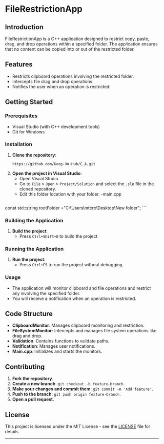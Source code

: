 # FileRestrictionApp

## Introduction
FileRestrictionApp is a C++ application designed to restrict copy, paste, drag, and drop operations within a specified folder. The application ensures that no content can be copied into or out of the restricted folder.

## Features
- Restricts clipboard operations involving the restricted folder.
- Intercepts file drag and drop operations.
- Notifies the user when an operation is restricted.

## Getting Started

### Prerequisites
- Visual Studio (with C++ development tools)
- Git for Windows

### Installation

1. **Clone the repository**:
    ```bash
   https://github.com/Geeg-On-Hub/C_A.git
    ```
2. **Open the project in Visual Studio**:
    - Open Visual Studio.
    - Go to `File` > `Open` > `Project/Solution` and select the `.sln` file in the cloned repository.
    - Edit this folder location with your folder.
     -main.cpp
       ```bash
const std::string rootFolder ="C:\\Users\\mtcro\\Desktop\\New folder";
        ```

### Building the Application

1. **Build the project**:
    - Press `Ctrl+Shift+B` to build the project.

### Running the Application

1. **Run the project**:
    - Press `Ctrl+F5` to run the project without debugging.

### Usage

- The application will monitor clipboard and file operations and restrict any involving the specified folder.
- You will receive a notification when an operation is restricted.

## Code Structure

- **ClipboardMonitor**: Manages clipboard monitoring and restriction.
- **FileSystemMonitor**: Intercepts and manages file system operations like drag and drop.
- **Validation**: Contains functions to validate paths.
- **Notification**: Manages user notifications.
- **Main.cpp**: Initializes and starts the monitors.

## Contributing

1. **Fork the repository**.
2. **Create a new branch**: `git checkout -b feature-branch`.
3. **Make your changes and commit them**: `git commit -m 'Add feature'`.
4. **Push to the branch**: `git push origin feature-branch`.
5. **Open a pull request**.

## License
This project is licensed under the MIT License - see the [LICENSE](LICENSE) file for details.

---

